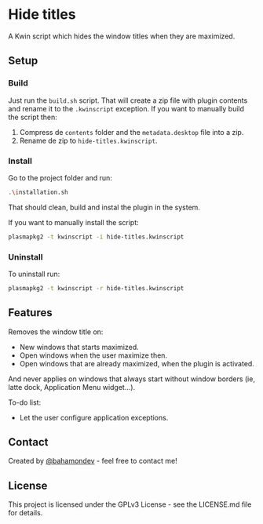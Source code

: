 # Hide titles

A Kwin script which hides the window titles when they are maximized.

## Setup

### Build

Just run the `build.sh` script. That will create a zip file with plugin contents and rename it to the `.kwinscript` exception.
If you want to manually build the script then:

1. Compress de `contents` folder and the `metadata.desktop` file into a zip.
2. Rename de zip to `hide-titles.kwinscript`.

### Install

Go to the project folder and run:

``` sh
.\installation.sh
```

That should clean, build and instal the plugin in the system.

If you want to manually install the script:

```sh
plasmapkg2 -t kwinscript -i hide-titles.kwinscript
```

### Uninstall

To uninstall run:

```bash
plasmapkg2 -t kwinscript -r hide-titles.kwinscript
```

## Features

Removes the window title on:

* New windows that starts maximized.
* Open windows when the user maximize then.
* Open windows that are already maximized, when the plugin is activated.

And never applies on windows that always start without window borders (ie, latte dock, Application Menu widget...).

To-do list:

* Let the user configure application exceptions.

## Contact

Created by [@bahamondev](https://bahamonde.dev) - feel free to contact me!

## License

This project is licensed under the GPLv3 License - see the LICENSE.md file for details.
